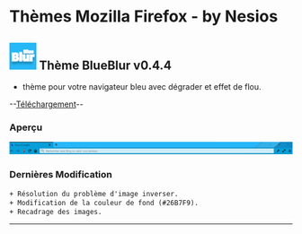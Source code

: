 # Thèmes Mozilla Firefox - by Nesios


## ![icon](/blueBlur/icons/icon48.png) Thème BlueBlur v0.4.4

+ thème pour votre navigateur bleu avec dégrader et effet de flou.


--[Téléchargement](https://github.com/N3siOS/myMozillaTheme/releases/download/v0.4.4/blueblur-0.4.4-an+fx.xpi)--

### Aperçu

![BlueBlur](/images/moztheme_blueblur.png)

### Dernières Modification 

    + Résolution du problème d'image inverser.
    + Modification de la couleur de fond (#26B7F9).
    + Recadrage des images.

---
